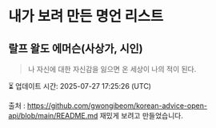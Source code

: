 # 내가 보려 만든 명언 리스트

##  랄프 왈도 에머슨(사상가, 시인)
> 나 자신에 대한 자신감을 잃으면 온 세상이 나의 적이 된다.


⏳ 업데이트 시간: 2025-07-27 17:25:26 (UTC)

출처 : https://github.com/gwongibeom/korean-advice-open-api/blob/main/README.md
재밌게 보려고 만들었습니다.
